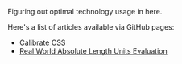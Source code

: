 Figuring out optimal technology usage in here.

Here's a list of articles available via GitHub pages:
 * [Calibrate CSS](https://graphicore.github.io/varla-vafo/explorations/calibrate/)
 * [Real World Absolute Length Units Evaluation](https://graphicore.github.io/varla-vafo/explorations/techniques/absolute_units_evaluation)
